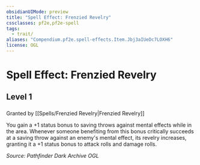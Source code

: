 ```yaml
---
obsidianUIMode: preview
title: "Spell Effect: Frenzied Revelry"
cssclasses: pf2e,pf2e-spell
tags:
  - trait/
aliases: "Compendium.pf2e.spell-effects.Item.Jbj3aIUeDc7LOXH6"
license: OGL
---
```

# Spell Effect: Frenzied Revelry
## Level 1
### 






Granted by [[Spells/Frenzied Revelry|Frenzied Revelry]]

You gain a +1 status bonus to saving throws against mental effects while in the area. Whenever someone benefiting from this bonus critically succeeds at a saving throw against an enemy's mental effect, its revelry increases, granting it a +1 status bonus to attack rolls and damage rolls.

*Source: Pathfinder Dark Archive*
*OGL*